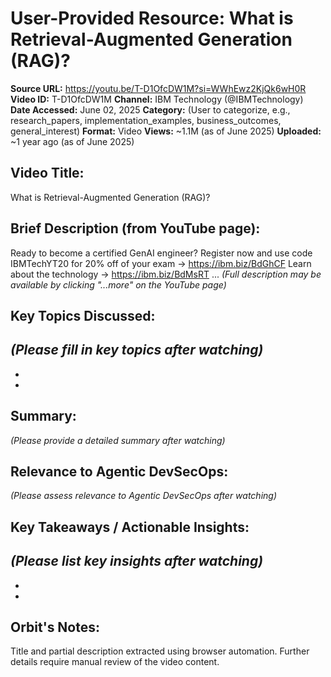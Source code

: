 # User-Provided Resource: What is Retrieval-Augmented Generation (RAG)?

**Source URL:** https://youtu.be/T-D1OfcDW1M?si=WWhEwz2KjQk6wH0R
**Video ID:** T-D1OfcDW1M
**Channel:** IBM Technology (@IBMTechnology)
**Date Accessed:** June 02, 2025
**Category:** (User to categorize, e.g., research_papers, implementation_examples, business_outcomes, general_interest)
**Format:** Video
**Views:** ~1.1M (as of June 2025)
**Uploaded:** ~1 year ago (as of June 2025)

## Video Title:
What is Retrieval-Augmented Generation (RAG)?

## Brief Description (from YouTube page):
Ready to become a certified GenAI engineer? Register now and use code IBMTechYT20 for 20% off of your exam → https://ibm.biz/BdGhCF 
Learn about the technology → https://ibm.biz/BdMsRT ...
*(Full description may be available by clicking "...more" on the YouTube page)*

## Key Topics Discussed:
*(Please fill in key topics after watching)*
-   
-   
-   

## Summary:
*(Please provide a detailed summary after watching)*

## Relevance to Agentic DevSecOps:
*(Please assess relevance to Agentic DevSecOps after watching)*

## Key Takeaways / Actionable Insights:
*(Please list key insights after watching)*
-   
-   
-   

## Orbit's Notes:
Title and partial description extracted using browser automation. Further details require manual review of the video content.
